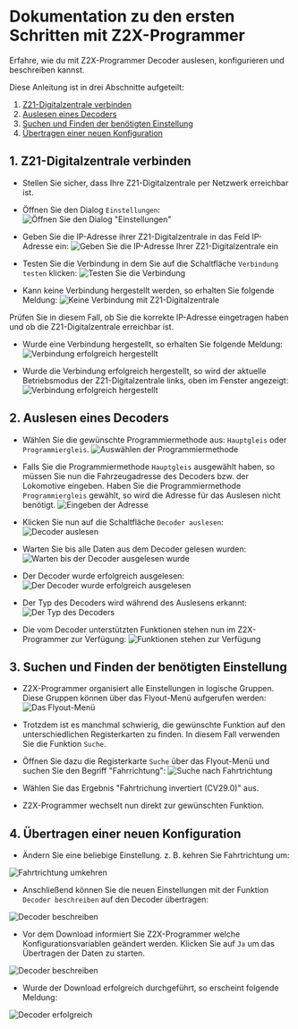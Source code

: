 # Dokumentation zu den ersten Schritten mit Z2X-Programmer
Erfahre, wie du mit Z2X-Programmer Decoder auslesen, konfigurieren und beschreiben kannst.

Diese Anleitung ist in drei Abschnitte aufgeteilt:

1. [Z21-Digitalzentrale verbinden](#1-z21-digitalzentrale-verbinden)
2. [Auslesen eines Decoders](#2-auslesen-eines-decoders)
3. [Suchen und Finden der benötigten Einstellung](#3-suchen-und-finden-der-benötigten-einstellung)
4. [Übertragen einer neuen Konfiguration](#4-übertragen-einer-neuen-konfiguration)

## 1. Z21-Digitalzentrale verbinden

* Stellen Sie sicher, dass Ihre Z21-Digitalzentrale per Netzwerk erreichbar ist.
* Öffnen Sie den Dialog `Einstellungen`:
![Öffnen Sie den Dialog "Einstellungen"](https://github.com/PeterK78/Z2X-Programmer/blob/master/Docs/De/Assets/Z2X-Programmer-GettingStartedSettings.png "Öffnen Sie den Dialog Einstellungen")

* Geben Sie die IP-Adresse ihrer Z21-Digitalzentrale in das Feld IP-Adresse ein:
![Geben Sie die IP-Adresse Ihrer Z21-Digitalzentrale ein](https://github.com/PeterK78/Z2X-Programmer/blob/master/Docs/De/Assets/Z2X-Programmer-GettingStartedEnterIPAddress.png "Geben Sie die IP-Adresse Ihrer Z21-Digitalzentrale ein")

* Testen Sie die Verbindung in dem Sie auf die Schaltfläche `Verbindung testen` klicken:
![Testen Sie die Verbindung](https://github.com/PeterK78/Z2X-Programmer/blob/master/Docs/De/Assets/Z2X-Programmer-GettingStartedTestConnection.png "Testen Sie die Verbindung")

* Kann keine Verbindung hergestellt werden, so erhalten Sie folgende Meldung:
![Keine Verbindung mit Z21-Digitalzentrale](https://github.com/PeterK78/Z2X-Programmer/blob/master/Docs/De/Assets/Z2X-Programmer-GettingStartedConnectionFailed.png "Keine Verbindung mit Z21-Digitalzentrale")


Prüfen Sie in diesem Fall, ob Sie die korrekte IP-Adresse eingetragen haben und ob die Z21-Digitalzentrale erreichbar ist.

* Wurde eine Verbindung hergestellt, so erhalten Sie folgende Meldung:
![Verbindung erfolgreich hergestellt](https://github.com/PeterK78/Z2X-Programmer/blob/master/Docs/De/Assets/Z2X-Programmer-GettingStartedConnectionSuccess.png "Verbindung erfolgreich hergestellt")

* Wurde die Verbindung erfolgreich hergestellt, so wird der aktuelle Betriebsmodus der Z21-Digitalzentrale links, oben im Fenster angezeigt:
![Verbindung erfolgreich hergestellt](https://github.com/PeterK78/Z2X-Programmer/blob/master/Docs/De/Assets/Z2X-Programmer-GettingStartedOperatingMode.png "Verbindung erfolgreich hergestellt")

## 2. Auslesen eines Decoders

* Wählen Sie die gewünschte Programmiermethode aus: `Hauptgleis` oder `Programmiergleis`.
![Auswählen der Programmiermethode](https://github.com/PeterK78/Z2X-Programmer/blob/master/Docs/De/Assets/Z2X-Programmer-GettingStartedSelectProgramMethod.png "Auswählen der Programmiermethode")

* Falls Sie die Programmiermethode `Hauptgleis` ausgewählt haben, so müssen Sie nun die Fahrzeugadresse des Decoders bzw. der Lokomotive eingeben. Haben Sie die Programmiermethode `Programmiergleis` gewählt, so wird die Adresse für das Auslesen nicht benötigt.
![Eingeben der Adresse](https://github.com/PeterK78/Z2X-Programmer/blob/master/Docs/De/Assets/Z2X-Programmer-GettingStartedSetAddress.png "Eingeben der Adresse")

* Klicken Sie nun auf die Schaltfläche `Decoder auslesen`:
![Decoder auslesen](https://github.com/PeterK78/Z2X-Programmer/blob/master/Docs/De/Assets/Z2X-Programmer-GettingStartedUploadData.png "Decoder auslesen")

* Warten Sie bis alle Daten aus dem Decoder gelesen wurden:
![Warten bis der Decoder ausgelesen wurde](https://github.com/PeterK78/Z2X-Programmer/blob/master/Docs/De/Assets/Z2X-Programmer-GettingStartedWaitForUploadComplete.png "Warten bis der Decoder ausgelesen wurde")

* Der Decoder wurde erfolgreich ausgelesen:
![Der Decoder wurde erfolgreich ausgelesen](https://github.com/PeterK78/Z2X-Programmer/blob/master/Docs/De/Assets/Z2X-Programmer-GettingStartedUploadComplete.png "Der Decoder wurde erfolgreich ausgelesen")

* Der Typ des Decoders wird während des Auslesens erkannt:
![Der Typ des Decoders](https://github.com/PeterK78/Z2X-Programmer/blob/master/Docs/De/Assets/Z2X-Programmer-GettingStartedTypeOfDecoder.png "Der Typ des Decoders")

* Die vom Decoder unterstützten Funktionen stehen nun im Z2X-Programmer zur Verfügung:
![Funktionen stehen zur Verfügung](https://github.com/PeterK78/Z2X-Programmer/blob/master/Docs/De/Assets/Z2X-Programmer-GettingStartedFunctionsAvailable.png "Funktionen stehen zur Verfügung")

## 3. Suchen und Finden der benötigten Einstellung

* Z2X-Programmer organisiert alle Einstellungen in logische Gruppen. Diese Gruppen können über das Flyout-Menü aufgerufen werden:
![Das Flyout-Menü](https://github.com/PeterK78/Z2X-Programmer/blob/master/Docs/De/Assets/Z2X-Programmer-GettingStartedFlyoutMenu.png "Das Flyout-Menü")

* Trotzdem ist es manchmal schwierig, die gewünschte Funktion auf den unterschiedlichen Registerkarten zu finden. In diesem Fall verwenden Sie die Funktion `Suche`.
* Öffnen Sie dazu die Registerkarte `Suche` über das Flyout-Menü und suchen Sie den Begriff "Fahrrichtung":
![Suche nach Fahrtrichtung](https://github.com/PeterK78/Z2X-Programmer/blob/master/Docs/De/Assets/Z2X-Programmer-GettingStartedSearchDriveDirection.png "Suche nach Fahrtrichtung")

* Wählen Sie das Ergebnis "Fahrtrichung invertiert (CV29.0)" aus.
* Z2X-Programmer wechselt nun direkt zur gewünschten Funktion.

## 4. Übertragen einer neuen Konfiguration

* Ändern Sie eine beliebige Einstellung. z. B. kehren Sie Fahrtrichtung um:

![Fahrtrichtung umkehren]( https://github.com/PeterK78/Z2X-Programmer/blob/master/Docs/De/Assets/Z2X-Programmer-GettingStartedInvertDriveDirection.png "Fahrtrichtung umkehren")

* Anschließend können Sie die neuen Einstellungen mit der Funktion `Decoder beschreiben` auf den Decoder übertragen:

![Decoder beschreiben](https://github.com/PeterK78/Z2X-Programmer/blob/master/Docs/De/Assets/Z2X-Programmer-GettingStartedDownloadData.png "Decoder beschreiben")

* Vor dem Download informiert Sie Z2X-Programmer welche Konfigurationsvariablen geändert werden. Klicken Sie auf `Ja` um das Übertragen der Daten zu starten.

![Decoder beschreiben](https://github.com/PeterK78/Z2X-Programmer/blob/master/Docs/De/Assets/Z2X-Programmer-GettingStartedSummary.png "Decoder beschreiben")

* Wurde der Download erfolgreich durchgeführt, so erscheint folgende Meldung:

![Decoder erfolgreich](https://github.com/PeterK78/Z2X-Programmer/blob/master/Docs/De/Assets/Z2X-Programmer-GettingStartedDownloadSuccess.png "Decoder erfolgreich")

  

  








  











  




